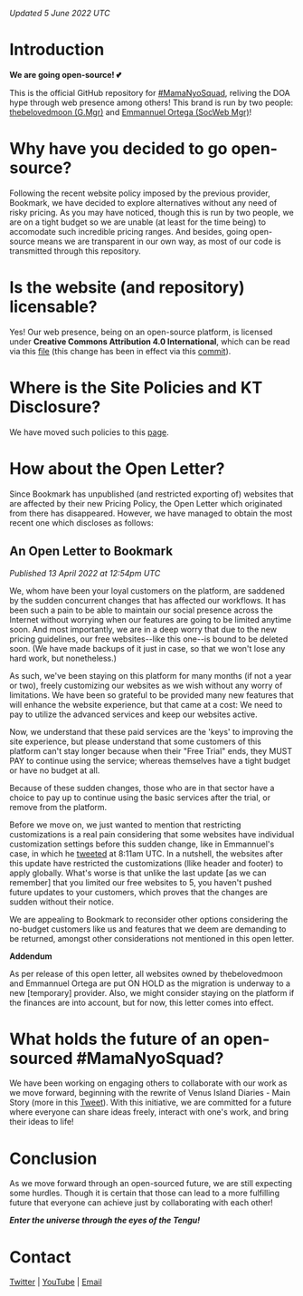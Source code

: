 _Updated 5 June 2022 UTC_

# Introduction

**We are going open-source! :two_hearts:**

This is the official GitHub repository for [#MamaNyoSquad](https://github.com/MamaNyoSquad), reliving the DOA hype through web presence among others! This brand is run by two people: [thebelovedmoon (G.Mgr)](https://github.com/thebelovedmoon) and [Emmannuel Ortega (SocWeb Mgr)](https://github.com/Ortega082)!

# Why have you decided to go open-source?

Following the recent website policy imposed by the previous provider, Bookmark, we have decided to explore alternatives without any need of risky pricing. As you may have noticed, though this is run by two people, we are on a tight budget so we are unable (at least for the time being) to accomodate such incredible pricing ranges. And besides, going open-source means we are transparent in our own way, as most of our code is transmitted through this repository.

# Is the website (and repository) licensable?

Yes! Our web presence, being on an open-source platform, is licensed under **Creative Commons Attribution 4.0 International**, which can be read via this [file](https://github.com/MamaNyoSquad/mamanyosquad.github.io/blob/deploy/LICENSE) (this change has been in effect via this [commit](https://github.com/MamaNyoSquad/mamanyosquad.github.io/commit/f6bb85a936e4c8991c48118b2ec57646e9a1a337)).

# Where is the Site Policies and KT Disclosure?

We have moved such policies to this [page](https://mamanyosquad.github.io/policies).

# How about the Open Letter?

Since Bookmark has unpublished (and restricted exporting of) websites that are affected by their new Pricing Policy, the Open Letter which originated from there has disappeared. However, we have managed to obtain the most recent one which discloses as follows:

## An Open Letter to Bookmark

_Published 13 April 2022 at 12:54pm UTC_

We, whom have been your loyal customers on the platform, are saddened by the sudden concurrent changes that has affected our workflows. It has been such a pain to be able to maintain our social presence across the Internet without worrying when our features are going to be limited anytime soon. And most importantly, we are in a deep worry that due to the new pricing guidelines, our free websites--like this one--is bound to be deleted soon. (We have made backups of it just in case, so that we won't lose any hard work, but nonetheless.)

As such, we've been staying on this platform for many months (if not a year or two), freely customizing our websites as we wish without any worry of limitations. We have been so grateful to be provided many new features that will enhance the website experience, but that came at a cost: We need to pay to utilize the advanced services and keep our websites active.

Now, we understand that these paid services are the 'keys' to improving the site experience, but please understand that some customers of this platform can't stay longer because when their "Free Trial" ends, they MUST PAY to continue using the service; whereas themselves have a tight budget or have no budget at all.

Because of these sudden changes, those who are in that sector have a choice to pay up to continue using the basic services after the trial, or remove from the platform.

Before we move on, we just wanted to mention that restricting customizations is a real pain considering that some websites have individual customization settings before this sudden change, like in Emmannuel's case, in which he [tweeted](https://mobile.twitter.com/Ortega082/status/1513791911919644675) at 8:11am UTC. In a nutshell, the websites after this update have restricted the customizations (llike header and footer) to apply globally. What's worse is that unlike the last update [as we can remember] that you limited our free websites to 5, you haven't pushed future updates to your customers, which proves that the changes are sudden without their notice.

We are appealing to Bookmark to reconsider other options considering the no-budget customers like us and features that we deem are demanding to be returned, amongst other considerations not mentioned in this open letter.

**Addendum**

As per release of this open letter, all websites owned by thebelovedmoon and Emmannuel Ortega are put ON HOLD as the migration is underway to a new [temporary] provider. Also, we might consider staying on the platform if the finances are into account, but for now, this letter comes into effect.

# What holds the future of an open-sourced #MamaNyoSquad?

We have been working on engaging others to collaborate with our work as we move forward, beginning with the rewrite of Venus Island Diaries - Main Story (more in this [Tweet](https://mobile.twitter.com/i/status/1514422387961638918)). With this initiative, we are committed for a future where everyone can share ideas freely, interact with one's work, and bring their ideas to life!

# Conclusion

As we move forward through an open-sourced future, we are still expecting some hurdles. Though it is certain that those can lead to a more fulfilling future that everyone can achieve just by collaborating with each other!

***Enter the universe through the eyes of the Tengu!***

# Contact

[Twitter](https://mobile.twitter.com/MamaNyoSquad) | [YouTube](https://youtube.com/channel/UC2YiXR9cWXJp0adN7x51qVQ) | [Email](mailto:mamanyosquad@outlook.com)
